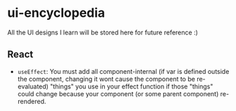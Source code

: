 # ui-encyclopedia
All the UI designs I learn will be stored here for future reference :)


## React
- `useEffect`: You must add all component-internal (if var is defined outside the component, changing it wont cause the component to be re-evaluated) "things" you use in your effect function if those "things" could change because your component (or some parent component) re-rendered.